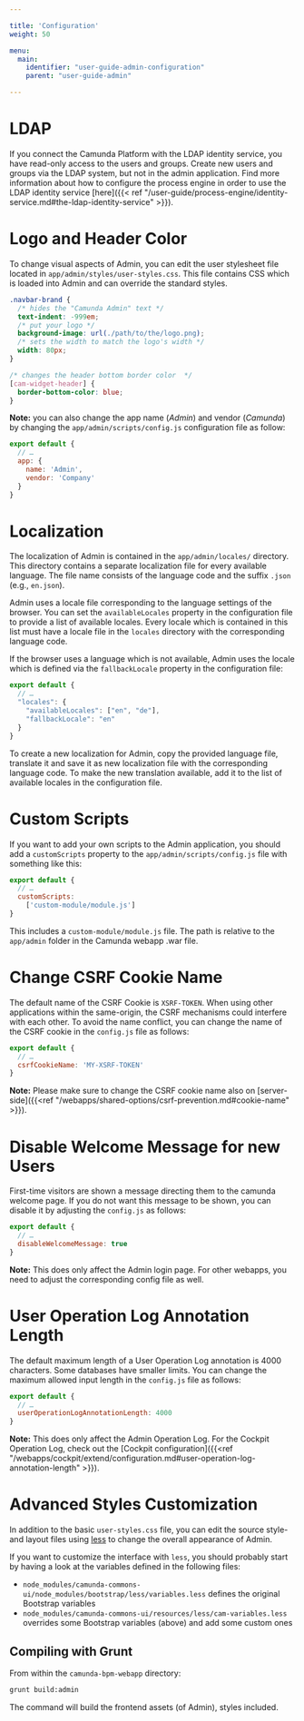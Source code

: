 ```yaml
---

title: 'Configuration'
weight: 50

menu:
  main:
    identifier: "user-guide-admin-configuration"
    parent: "user-guide-admin"

---
```



# LDAP

If you connect the Camunda Platform with the LDAP identity service, you have read-only access to the users and groups. Create new users and groups via the LDAP system, but not in the admin application. Find more information about how to configure the process engine in order to use the LDAP identity service [here]({{< ref "/user-guide/process-engine/identity-service.md#the-ldap-identity-service" >}}).


# Logo and Header Color

To change visual aspects of Admin, you can edit the user stylesheet file located in
`app/admin/styles/user-styles.css`. This file contains CSS which is loaded into Admin
and can override the standard styles.

```css
.navbar-brand {
  /* hides the "Camunda Admin" text */
  text-indent: -999em;
  /* put your logo */
  background-image: url(./path/to/the/logo.png);
  /* sets the width to match the logo's width */
  width: 80px;
}

/* changes the header bottom border color  */
[cam-widget-header] {
  border-bottom-color: blue;
}
```

**Note:** you can also change the app name (*Admin*) and vendor (*Camunda*)
by changing the `app/admin/scripts/config.js` configuration file as follow:

```js
export default {
  // …
  app: {
    name: 'Admin',
    vendor: 'Company'
  }
}
```

# Localization

The localization of Admin is contained in the `app/admin/locales/` directory. This
directory contains a separate localization file for every available language. The file name
consists of the language code and the suffix `.json` (e.g., `en.json`).

Admin uses a locale file corresponding to the language settings of the browser. You can
set the `availableLocales` property in the configuration file to provide a list of available
locales. Every locale which is contained in this list must have a locale file in the `locales`
directory with the corresponding language code.

If the browser uses a language which is not available, Admin uses the locale which is
defined via the `fallbackLocale` property in the configuration file:

```javascript
export default {
  // …
  "locales": {
    "availableLocales": ["en", "de"],
    "fallbackLocale": "en"
  } 
}
```

To create a new localization for Admin, copy the provided language file, translate it and
save it as new localization file with the corresponding language code. To make the new translation
available, add it to the list of available locales in the configuration file.

# Custom Scripts

If you want to add your own scripts to the Admin application, you should add a `customScripts` property to the `app/admin/scripts/config.js`
file with something like this:

```javascript
export default {
  // …
  customScripts: 
    ['custom-module/module.js']
}
```
This includes a `custom-module/module.js` file. The path is relative to the `app/admin` folder in the Camunda webapp .war file.

# Change CSRF Cookie Name

The default name of the CSRF Cookie is `XSRF-TOKEN`. When using other applications within the
same-origin, the CSRF mechanisms could interfere with each other. To avoid the name conflict, you
can change the name of the CSRF cookie in the `config.js` file as follows:
```javascript
export default {
  // …
  csrfCookieName: 'MY-XSRF-TOKEN'
}
```

**Note:** Please make sure to change the CSRF cookie name also on [server-side]({{<ref "/webapps/shared-options/csrf-prevention.md#cookie-name" >}}).

# Disable Welcome Message for new Users

First-time visitors are shown a message directing them to the camunda welcome page. If you do
not want this message to be shown, you can disable it by adjusting the `config.js` as follows:
```javascript
export default {
  // …
  disableWelcomeMessage: true
}
```

**Note:** This does only affect the Admin login page. For other webapps, you need to adjust the corresponding config file as well.


# User Operation Log Annotation Length
The default maximum length of a User Operation Log annotation is 4000 characters. Some databases have smaller limits. You can change the maximum allowed input length in the `config.js` file as follows:

```javascript
export default {
  // …
  userOperationLogAnnotationLength: 4000
}
```

**Note:** This does only affect the Admin Operation Log. For the Cockpit Operation Log, check out the [Cockpit configuration]({{<ref "/webapps/cockpit/extend/configuration.md#user-operation-log-annotation-length" >}}).


# Advanced Styles Customization

In addition to the basic `user-styles.css` file, you can edit the source style- and layout files
using [less](http://lesscss.org/) to change the overall appearance of Admin.

If you want to customize the interface with `less`, you should probably start by having a look
at the variables defined in the following files:

 - `node_modules/camunda-commons-ui/node_modules/bootstrap/less/variables.less`
   defines the original Bootstrap variables
 - `node_modules/camunda-commons-ui/resources/less/cam-variables.less`
   overrides some Bootstrap variables (above) and add some custom ones

## Compiling with Grunt

From within the `camunda-bpm-webapp` directory:

```sh
grunt build:admin
```

The command will build the frontend assets (of Admin), styles included.
